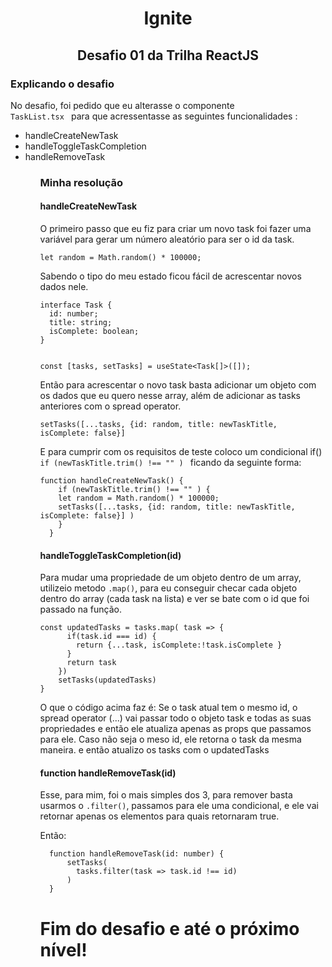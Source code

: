 <h1 align="center"> Ignite </h1>
<h2 align="center">Desafio 01 da Trilha ReactJS </h2>


<h3> Explicando o desafio </h3>

No desafio, foi pedido que eu alterasse o componente <code> TaskList.tsx </code> para que acressentasse as seguintes funcionalidades : 

<ul> 
<li>handleCreateNewTask</li>
<li>handleToggleTaskCompletion</li>
<li>handleRemoveTask</li>
<ul/> 

<h3>Minha resolução</h3>

<h4>handleCreateNewTask</h4>

<p> O primeiro passo que eu fiz para criar um novo task foi fazer uma variável para gerar um número aleatório para ser o id da task. </p>

    let random = Math.random() * 100000;

<p> Sabendo o tipo do meu estado ficou fácil de acrescentar novos dados nele. </p> 

    interface Task {
      id: number;
      title: string;
      isComplete: boolean;
    }
    
    
    const [tasks, setTasks] = useState<Task[]>([]);
    
    
<p> Então para acrescentar o novo task basta adicionar um objeto com os dados que eu quero nesse array, além de adicionar as tasks anteriores com o spread operator. </p>


    setTasks([...tasks, {id: random, title: newTaskTitle, isComplete: false}]
    
<p> E para cumprir com os requisitos de teste coloco um condicional if() <code> if (newTaskTitle.trim() !== "" ) </code> ficando da seguinte forma: 

    function handleCreateNewTask() {
        if (newTaskTitle.trim() !== "" ) {
        let random = Math.random() * 100000;
        setTasks([...tasks, {id: random, title: newTaskTitle, isComplete: false}] )
        }
      }
      
<h4> handleToggleTaskCompletion(id) </h4>

<p> Para mudar uma propriedade de um objeto dentro de um array, utilizeio metodo <code>.map()</code>, para eu conseguir checar cada objeto dentro do array (cada task na lista) e ver se bate com o id que foi passado na função.</p>

    const updatedTasks = tasks.map( task => {
          if(task.id === id) {
            return {...task, isComplete:!task.isComplete }
          }
          return task
        })
        setTasks(updatedTasks)
    }
        
<p>O que o código acima faz é: Se o task atual tem o mesmo id, o spread operator (...) vai passar todo o objeto task e todas as suas propriedades e então ele atualiza apenas as props que passamos para ele. Caso não seja o meso id, ele retorna o task da mesma maneira. e então atualizo os tasks com o updatedTasks</p>


<h4> function handleRemoveTask(id) </h4>

<p> Esse, para mim, foi o mais simples dos 3, para remover basta usarmos o <code>.filter()</code>, passamos para ele uma condicional, e ele vai retornar apenas os elementos para quais retornaram true.

Então: 

      function handleRemoveTask(id: number) {
          setTasks(
            tasks.filter(task => task.id !== id)
          )
      }
      

<h1> Fim do desafio e até o próximo nível! </h1>

